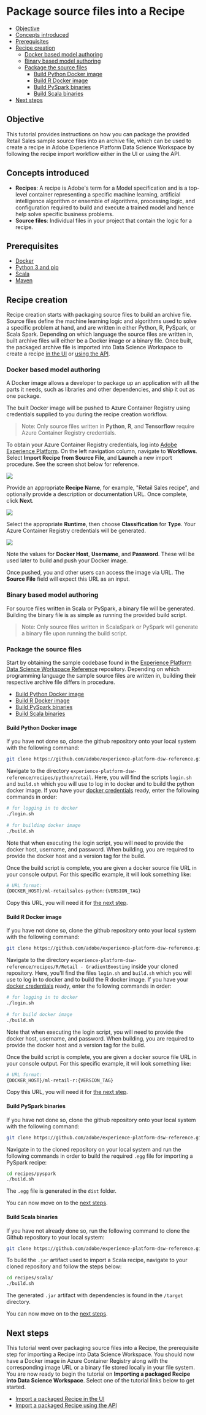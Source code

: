 # Package source files into a Recipe <!-- omit in toc -->

- [Objective](#objective)
- [Concepts introduced](#concepts-introduced)
- [Prerequisites](#prerequisites)
- [Recipe creation](#recipe-creation)
    - [Docker based model authoring](#docker-based-model-authoring)
    - [Binary based model authoring](#binary-based-model-authoring)
    - [Package the source files](#package-the-source-files)
        - [Build Python Docker image](#build-python-docker-image)
        - [Build R Docker image](#build-r-docker-image)
        - [Build PySpark binaries](#build-pyspark-binaries)
        - [Build Scala binaries](#build-scala-binaries)
- [Next steps](#next-steps)

## Objective

This tutorial provides instructions on how you can package the provided Retail Sales sample source files into an archive file, which can be used to create a recipe in Adobe Experience Platform Data Science Workspace by following the recipe import workflow either in the UI or using the API.

## Concepts introduced

* **Recipes**: A recipe is Adobe's term for a Model specification and is a top-level container representing a specific machine learning, artificial intelligence algorithm or ensemble of algorithms, processing logic, and configuration required to build and execute a trained model and hence help solve specific business problems.
* **Source files**: Individual files in your project that contain the logic for a recipe.

## Prerequisites

* [Docker](https://docs.docker.com/install/#supported-platforms)
* [Python 3 and pip](https://docs.conda.io/en/latest/miniconda.html)
* [Scala](https://www.scala-sbt.org/download.html?_ga=2.42231906.690987621.1558478883-2004067584.1558478883)
* [Maven](https://maven.apache.org/install.html)

## Recipe creation

Recipe creation starts with packaging source files to build an archive file. Source files define the machine learning logic and algorithms used to solve a specific problem at hand, and are written in either Python, R, PySpark, or Scala Spark. Depending on which language the source files are written in, built archive files will either be a Docker image or a binary file. Once built, the packaged archive file is imported into Data Science Workspace to create a recipe [in the UI](../import_a_packaged_recipe/import_a_packaged_recipe_in_ui.md) or [using the API](../import_a_packaged_recipe/import_a_packaged_recipe_using_api.md).

### Docker based model authoring ####

A Docker image allows a developer to package up an application with all the parts it needs, such as libraries and other dependencies, and ship it out as one package.

The built Docker image will be pushed to Azure Container Registry using credentials supplied to you during the recipe creation workflow.
> Note: Only source files written in **Python**, **R**, and **Tensorflow** require Azure Container Registry credentials.

To obtain your Azure Container Registry credentials, log into [Adobe Experience Platform](https://platform.adobe.com). On the left navigation column, navigate to **Workflows**. Select **Import Recipe from Source File**, and **Launch** a new import procedure. See the screen shot below for reference.

![](./images/workflow_ss.png)

Provide an appropriate **Recipe Name**, for example, "Retail Sales recipe", and optionally provide a description or documentation URL. Once complete, click **Next**.

![](./images/recipe_info.png)

Select the appropriate **Runtime**, then choose **Classification** for **Type**. Your Azure Container Registry credentials will be generated.

![](./images/recipe_workflow_recipe_source.png)

Note the values for **Docker Host**, **Username**, and **Password**. These will be used later to build and push your Docker image.

Once pushed, you and other users can access the image via URL. The **Source File** field will expect this URL as an input.

### Binary based model authoring ####

For source files written in Scala or PySpark, a binary file will be generated. Building the binary file is as simple as running the provided build script.
> Note: Only source files written in ScalaSpark or PySpark will generate a binary file upon running the build script.

### Package the source files

Start by obtaining the sample codebase found in the [Experience Platform Data Science Workspace Reference](https://github.com/adobe/experience-platform-dsw-reference) repository. Depending on which programming language the sample source files are written in, building their respective archive file differs in procedure.

- [Build Python Docker image](#build-python-docker-image)
- [Build R Docker image](#build-r-docker-image)
- [Build PySpark binaries](#build-pyspark-binaries)
- [Build Scala binaries](#build-scala-binaries)

#### Build Python Docker image

If you have not done so, clone the github repository onto your local system with the following command:

```BASH
git clone https://github.com/adobe/experience-platform-dsw-reference.git
```

Navigate to the directory `experience-platform-dsw-reference/recipes/python/retail`. Here, you will find the scripts `login.sh` and `build.sh` which you will use to log in to docker and to build the python docker image. If you have your [docker credentials](#docker-based-model-authoring) ready, enter the following commands in order:

```BASH
# for logging in to docker
./login.sh
 
# for building docker image
./build.sh
```
Note that when executing the login script, you will need to provide the docker host, username, and password. When building, you are required to provide the docker host and a version tag for the build.

Once the build script is complete, you are given a docker source file URL in your console output. For this specific example, it will look something like:

```BASH
# URL format: 
{DOCKER_HOST}/ml-retailsales-python:{VERSION_TAG}
```
Copy this URL, you will need it for [the next step](#next-steps).

#### Build R Docker image

If you have not done so, clone the github repository onto your local system with the following command:

```BASH
git clone https://github.com/adobe/experience-platform-dsw-reference.git
```

Navigate to the directory `experience-platform-dsw-reference/recipes/R/Retail - GradientBoosting` inside your cloned repository. Here, you'll find the files `login.sh` and `build.sh` which you will use to log in to docker and to build the R docker image. If you have your [docker credentials](#docker-based-model-authoring) ready, enter the following commands in order:

```BASH
# for logging in to docker
./login.sh
 
# for build docker image
./build.sh
```
Note that when executing the login script, you will need to provide the docker host, username, and password. When building, you are required to provide the docker host and a version tag for the build.

Once the build script is complete, you are given a docker source file URL in your console output. For this specific example, it will look something like:

```BASH
# URL format: 
{DOCKER_HOST}/ml-retail-r:{VERSION_TAG}
```
Copy this URL, you will need it for [the next step](#next-steps).

#### Build PySpark binaries

If you have not done so, clone the github repository onto your local system with the following command:

```BASH
git clone https://github.com/adobe/experience-platform-dsw-reference.git
```

Navigate in to the cloned repository on your local system and run the following commands in order to build the required `.egg` file for importing a PySpark recipe:

```BASH
cd recipes/pyspark
./build.sh
```

The `.egg` file is generated in the `dist` folder.

You can now move on to the [next steps](#next-steps).

#### Build Scala binaries

If you have not already done so, run the following command to clone the Github repository to your local system:

```BASH
git clone https://github.com/adobe/experience-platform-dsw-reference.git
```

To build the `.jar` artifact used to import a Scala recipe, navigate to your cloned repository and follow the steps below:

```BASH
cd recipes/scala/
./build.sh
```

The generated `.jar` artifact with dependencies is found in the `/target` directory.

You can now move on to the [next steps](#next-steps).

## Next steps

This tutorial went over packaging source files into a Recipe, the prerequisite step for importing a Recipe into Data Science Workspace. You should now have a Docker image in Azure Container Registry along with the corresponding image URL or a binary file stored locally in your file system. You are now ready to begin the tutorial on **Importing a packaged Recipe into Data Science Workspace**. Select one of the tutorial links below to get started.

* [Import a packaged Recipe in the UI](../import_a_packaged_recipe/import_a_packaged_recipe_in_ui.md)
* [Import a packaged Recipe using the API](../import_a_packaged_recipe/import_a_packaged_recipe_using_api.md)